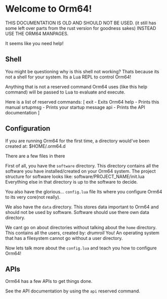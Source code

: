 # Welcome to Orm64!

THIS DOCUMENTATION IS OLD AND SHOULD NOT BE USED. (it still has some left over parts from the rust version for goodness sakes)
INSTEAD USE THE ORM64 MANPAGES.

It seems like you need help!

## Shell
You might be questioning why is this shell not working?
Thats because its not a shell for your system. Its a Lua REPL to control Orm64!

Anything that is not a reserved command Orm64 uses (like this help command) will be passed to Lua to evaluate and execute.

Here is a list of reserved commands: [
    exit - Exits Orm64
    help - Prints this manual
    srtupmsg - Prints your startup message
    api - Prints the API documentation
]

## Configuration
If you are running Orm64 for the first time, a directory would've been created at: $HOME/.orm64.d

There are a few files in there

First of all, you have the `software` directory. 
This directory contains all the software you have installed/created on your Orm64 system.
The project structure for software looks like: software/PROJECT_NAME/init.lua
Everything else in that directory is up to the software to decide.

You also have the glorious... `config.lua` file
Its where you configure Orm64 to its very core(not really).

We also have the `data` directory.
This stores data important to Orm64 and should not be used by software.
Software should use there own data directory.

We cant go on about directories without talking about the `home` directory.
This contains all the users, created by: *drumroll* You!
An operating system that has a filesystem cannot go without a user directory.

Now lets talk more about the `config.lua` and teach you how to configure Orm64!

## APIs

Orm64 has a few APIs to get things done. 

See the API documentation by using the `api` reserved command.
